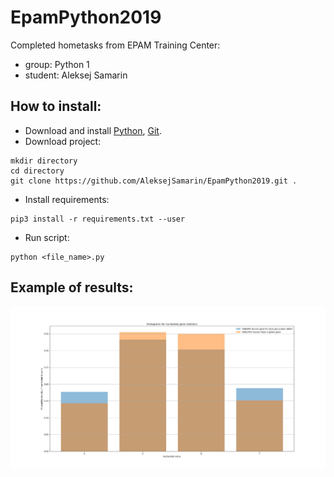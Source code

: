 # EpamPython2019

Completed hometasks from EPAM Training Center:
* group: Python 1
* student: Aleksej Samarin

How to install:
-------------------------------------------
* Download and install [Python](https://www.python.org/downloads/), [Git](https://git-scm.com/download/).
* Download project:
```
mkdir directory
cd directory
git clone https://github.com/AleksejSamarin/EpamPython2019.git .
```

* Install requirements:
```
pip3 install -r requirements.txt --user
```

* Run script:
```
python <file_name>.py
```

Example of results:
-------------------------------------------
![Image](https://github.com/AleksejSamarin/EpamPython2019/blob/master/01-Data-Structures/carrots/files/images/histograms.png)
